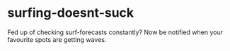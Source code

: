 # surfing-doesnt-suck
Fed up of checking surf-forecasts constantly? Now be notified when your favourite spots are getting waves.
